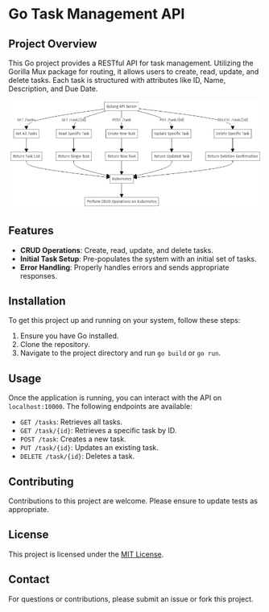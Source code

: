 # Go Task Management API

## Project Overview
This Go project provides a RESTful API for task management. Utilizing the Gorilla Mux package for routing, it allows users to create, read, update, and delete tasks. Each task is structured with attributes like ID, Name, Description, and Due Date.

![Go-Image](./Images/Go-API-to-K8s-CRUD.jpg)

## Features
- **CRUD Operations**: Create, read, update, and delete tasks.
- **Initial Task Setup**: Pre-populates the system with an initial set of tasks.
- **Error Handling**: Properly handles errors and sends appropriate responses.

## Installation
To get this project up and running on your system, follow these steps:
1. Ensure you have Go installed.
2. Clone the repository.
3. Navigate to the project directory and run `go build` or `go run`.

## Usage
Once the application is running, you can interact with the API on `localhost:10000`. The following endpoints are available:
- `GET /tasks`: Retrieves all tasks.
- `GET /task/{id}`: Retrieves a specific task by ID.
- `POST /task`: Creates a new task.
- `PUT /task/{id}`: Updates an existing task.
- `DELETE /task/{id}`: Deletes a task.

## Contributing
Contributions to this project are welcome. Please ensure to update tests as appropriate.

## License
This project is licensed under the [MIT License](LICENSE).

## Contact
For questions or contributions, please submit an issue or fork this project.
